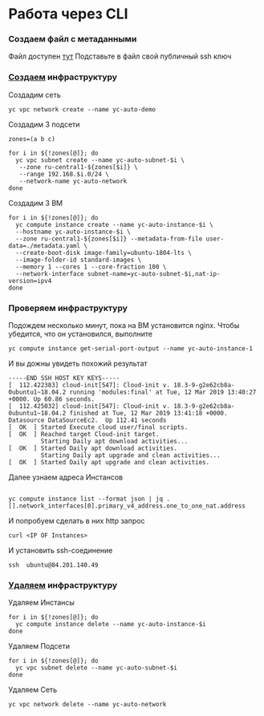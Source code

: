 # Работа через CLI


### Создаем файл с метаданными
Файл доступен  [тут](metadata.yaml)
Подставьте в файл свой публичный ssh ключ

###  [Создаем](create_infra.sh) инфраструктуру
Создадим сеть

```
yc vpc network create --name yc-auto-demo
```
Создадим 3 подсети

```
zones=(a b c)

for i in ${!zones[@]}; do
  yc vpc subnet create --name yc-auto-subnet-$i \
   --zone ru-central1-${zones[$i]} \
   --range 192.168.$i.0/24 \
   --network-name yc-auto-network
done
```
Создадим 3 ВМ

```
for i in ${!zones[@]}; do
  yc compute instance create --name yc-auto-instance-$i \
  --hostname yc-auto-instance-$i \
  --zone ru-central1-${zones[$i]} --metadata-from-file user-data=./metadata.yaml \
  --create-boot-disk image-family=ubuntu-1804-lts \
  --image-folder-id standard-images \
  --memory 1 --cores 1 --core-fraction 100 \
  --network-interface subnet-name=yc-auto-subnet-$i,nat-ip-version=ipv4
done
```
### Проверяем инфраструктуру


Подождем несколько минут, пока на ВМ установится nginx.
Чтобы убедится, что он установился, выполните
```
yc compute instance get-serial-port-output --name yc-auto-instance-1
```
И вы дожны увидеть похожий результат

```
-----END SSH HOST KEY KEYS-----
[  112.422383] cloud-init[547]: Cloud-init v. 18.3-9-g2e62cb8a-0ubuntu1~18.04.2 running 'modules:final' at Tue, 12 Mar 2019 13:40:27 +0000. Up 60.86 seconds.
[  112.425032] cloud-init[547]: Cloud-init v. 18.3-9-g2e62cb8a-0ubuntu1~18.04.2 finished at Tue, 12 Mar 2019 13:41:18 +0000. Datasource DataSourceEc2.  Up 112.41 seconds
[  OK  ] Started Execute cloud user/final scripts.
[  OK  ] Reached target Cloud-init target.
         Starting Daily apt download activities...
[  OK  ] Started Daily apt download activities.
         Starting Daily apt upgrade and clean activities...
[  OK  ] Started Daily apt upgrade and clean activities.
```

Далее узнаем адреса Инстансов
```

yc compute instance list --format json | jq .[].network_interfaces[0].primary_v4_address.one_to_one_nat.address
```
И попробуем сделать в них http запрос

```
curl <IP OF Instances>
```
И установить ssh-соединение
```
ssh  ubuntu@84.201.140.49
```

### [Удаляем](delete_infra.sh) инфраструктуру

Удаляем Инстансы

```
for i in ${!zones[@]}; do
  yc compute instance delete --name yc-auto-instance-$i
done
```

Удаляем Подсети
```
for i in ${!zones[@]}; do
  yc vpc subnet delete --name yc-auto-subnet-$i
done
```

Удаляем Сеть
```
yc vpc network delete --name yc-auto-network
```
